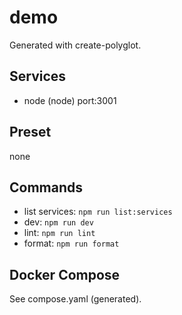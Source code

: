 # demo

Generated with create-polyglot.

## Services
- node (node) port:3001

## Preset
none

## Commands
- list services: `npm run list:services`
- dev: `npm run dev`
- lint: `npm run lint`
- format: `npm run format`

## Docker Compose
See compose.yaml (generated).
